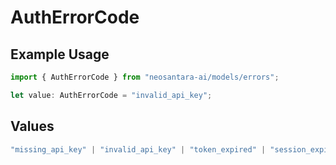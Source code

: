 # AuthErrorCode

## Example Usage

```typescript
import { AuthErrorCode } from "neosantara-ai/models/errors";

let value: AuthErrorCode = "invalid_api_key";
```

## Values

```typescript
"missing_api_key" | "invalid_api_key" | "token_expired" | "session_expired" | "invalid_token"
```
